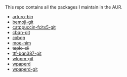 This repo contains all the packages I maintain in the AUR.

- [arturo-bin](https://aur.archlinux.org/packages/arturo-bin)
- [bemoji-git](https://aur.archlinux.org/packages/bemoji-git)
- [catppuccin-fcitx5-git](https://aur.archlinux.org/packages/catppuccin-fcitx5-git)
- [cbqn-git](https://aur.archlinux.org/packages/cbqn-git)
- [cxbqn](https://aur.archlinux.org/packages/cxbqn)
- [moe-nim](https://aur.archlinux.org/packages/moe-nim)
- ~~taplo-cli~~
- [ttf-bqn387-git](https://aur.archlinux.org/packages/ttf-bqn386-git)
- [wlopm-git](https://aur.archlinux.org/packages/wlopm-git)
- [wpaperd](https://aur.archlinux.org/packages/wpaperd)
- [wpaperd-git](https://aur.archlinux.org/packages/wpaperd-git)
